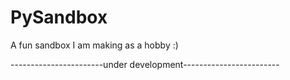 # PySandbox
A fun sandbox I am making as a hobby :)

-----------------------under development------------------------